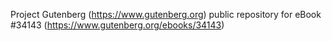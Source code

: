 Project Gutenberg (https://www.gutenberg.org) public repository for eBook #34143 (https://www.gutenberg.org/ebooks/34143)
